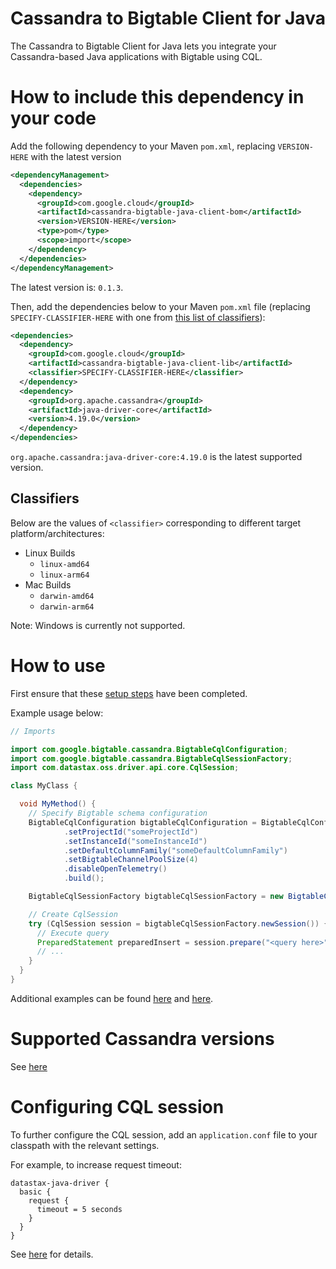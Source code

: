 # Cassandra to Bigtable Client for Java

The Cassandra to Bigtable Client for Java lets you integrate your Cassandra-based Java applications with Bigtable using CQL.

# How to include this dependency in your code

Add the following dependency to your Maven `pom.xml`, replacing `VERSION-HERE` with the latest version

```xml
<dependencyManagement>
  <dependencies>
    <dependency>
      <groupId>com.google.cloud</groupId>
      <artifactId>cassandra-bigtable-java-client-bom</artifactId>
      <version>VERSION-HERE</version>
      <type>pom</type>
      <scope>import</scope>
    </dependency>
  </dependencies>
</dependencyManagement>
```

The latest version is: `0.1.3`.

Then, add the dependencies below to your Maven `pom.xml` file (replacing `SPECIFY-CLASSIFIER-HERE` with one from [this list of classifiers](#classifiers)):

```xml
<dependencies>
  <dependency>
    <groupId>com.google.cloud</groupId>
    <artifactId>cassandra-bigtable-java-client-lib</artifactId>
    <classifier>SPECIFY-CLASSIFIER-HERE</classifier>
  </dependency>
  <dependency>
    <groupId>org.apache.cassandra</groupId>
    <artifactId>java-driver-core</artifactId>
    <version>4.19.0</version>
  </dependency>
</dependencies>
```

`org.apache.cassandra:java-driver-core:4.19.0` is the latest supported version.

## Classifiers

Below are the values of `<classifier>` corresponding to different target platform/architectures:

- Linux Builds
  - `linux-amd64`
  - `linux-arm64`
- Mac Builds
  - `darwin-amd64`
  - `darwin-arm64`

Note: Windows is currently not supported.

# How to use

First ensure that these [setup steps](../../cassandra-bigtable-proxy/README.md##setting-up-bigtable-instance-and-schema-configuration) have been completed.

Example usage below:

```java
// Imports

import com.google.bigtable.cassandra.BigtableCqlConfiguration;
import com.google.bigtable.cassandra.BigtableCqlSessionFactory;
import com.datastax.oss.driver.api.core.CqlSession;

class MyClass {

  void MyMethod() {
    // Specify Bigtable schema configuration
    BigtableCqlConfiguration bigtableCqlConfiguration = BigtableCqlConfiguration.builder()
            .setProjectId("someProjectId")
            .setInstanceId("someInstanceId")
            .setDefaultColumnFamily("someDefaultColumnFamily")
            .setBigtableChannelPoolSize(4)
            .disableOpenTelemetry()
            .build();

    BigtableCqlSessionFactory bigtableCqlSessionFactory = new BigtableCqlSessionFactory(bigtableCqlConfiguration);

    // Create CqlSession
    try (CqlSession session = bigtableCqlSessionFactory.newSession()) {
      // Execute query
      PreparedStatement preparedInsert = session.prepare("<query here>");
      // ...
    }
  }
}
```

Additional examples can be found [here](../example) and [here](./src/test/java/com/google/bigtable/cassandra/integration/SmokeTestIT.java).

# Supported Cassandra versions

See [here](../../cassandra-bigtable-proxy/README.md)

# Configuring CQL session

To further configure the CQL session, add an `application.conf` file to your classpath with the relevant settings.

For example, to increase request timeout:

```properties
datastax-java-driver {
  basic {
    request {
      timeout = 5 seconds
    }
  }
}
```

See [here](https://docs.datastax.com/en/developer/java-driver/latest/manual/core/configuration/index.html) for details.
